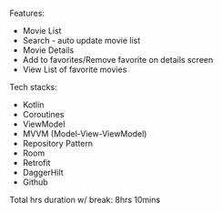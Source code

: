 Features:
- Movie List
- Search - auto update movie list
- Movie Details
- Add to favorites/Remove favorite on details screen
- View List of favorite movies

Tech stacks:
- Kotlin 
- Coroutines
- ViewModel
- MVVM (Model-View-ViewModel)
- Repository Pattern
- Room
- Retrofit
- DaggerHilt
- Github

Total hrs duration w/ break: 8hrs 10mins
